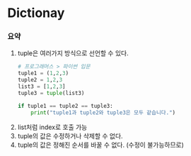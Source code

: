 # Dictionay 

### 요약
1. tuple은 여러가지 방식으로 선언할 수 있다.
    ```py
    # 프로그래머스 > 파이썬 입문
    tuple1 = (1,2,3)
    tuple2 = 1,2,3
    list3 = [1,2,3]
    tuple3 = tuple(list3)

    if tuple1 == tuple2 == tuple3:
        print("tuple1과 tuple2와 tuple3은 모두 같습니다.")
    ```
2. list처럼 index로 호출 가능
3. tuple의 값은 수정하거나 삭제할 수 없다.
4. tuple의 값은 정해진 순서를 바꿀 수 없다. (수정이 불가능하므로)